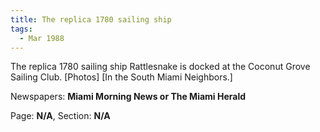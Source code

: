 ```yaml
---  
title: The replica 1780 sailing ship  
tags:  
  - Mar 1988  
---  
```

  
The replica 1780 sailing ship Rattlesnake is docked at the Coconut Grove Sailing Club. [Photos] [In the South Miami Neighbors.]  
  
Newspapers: **Miami Morning News or The Miami Herald**  
  
Page: **N/A**, Section: **N/A** 
